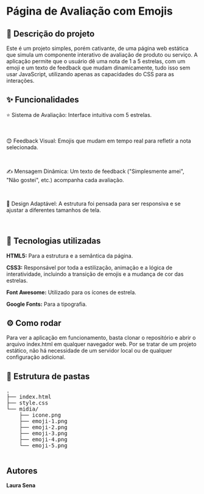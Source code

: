 <h1> Página de Avaliação com Emojis </h1>

<h2>📝 Descrição do projeto</h2>
    <p>Este é um projeto simples, porém cativante, de uma página web estática que simula um componente interativo de avaliação de produto ou serviço. A aplicação permite que o usuário dê uma nota de 1 a 5 estrelas, com um emoji e um texto de feedback que mudam dinamicamente, tudo isso sem usar JavaScript, utilizando apenas as capacidades do CSS para as interações.</p>

<h2>✨ Funcionalidades</h2>
    <p>⭐ Sistema de Avaliação: Interface intuitiva com 5 estrelas.</p>
    <br>
    <p>😊 Feedback Visual: Emojis que mudam em tempo real para refletir a nota selecionada.</p>
    <br>
    <p>✍️ Mensagem Dinâmica: Um texto de feedback ("Simplesmente amei", "Não gostei", etc.) acompanha cada avaliação.</p>
    <br>
    <p>📱 Design Adaptável: A estrutura foi pensada para ser responsiva e se ajustar a diferentes tamanhos de tela.</p>
    <br>

<h2>🚀 Tecnologias utilizadas</h2>
    <p><strong>HTML5:</strong> Para a estrutura e a semântica da página.</p>
    <p><strong>CSS3:</strong> Responsável por toda a estilização, animação e a lógica de interatividade, incluindo a transição de emojis e a mudança de cor das estrelas.</p>
    <p><strong>Font Awesome:</strong> Utilizado para os ícones de estrela.</p>
    <p><strong>Google Fonts:</strong> Para a tipografia.</p>

<h2>⚙️ Como rodar</h2>
    <p>Para ver a aplicação em funcionamento, basta clonar o repositório e abrir o arquivo index.html em qualquer navegador web. Por se tratar de um projeto estático, não há necessidade de um servidor local ou de qualquer configuração adicional.</p>

<h2>📁 Estrutura de pastas</h2>
    <pre>
.
├── index.html
├── style.css
└── midia/
    ├── icone.png
    ├── emoji-1.png
    ├── emoji-2.png
    ├── emoji-3.png
    ├── emoji-4.png
    └── emoji-5.png
    </pre>

 <h2>Autores</h2>
    <p><strong>Laura Sena</strong></p>
